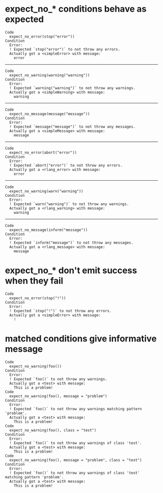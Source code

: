 # expect_no_* conditions behave as expected

    Code
      expect_no_error(stop("error"))
    Condition
      Error:
      ! Expected `stop("error")` to not throw any errors.
      Actually got a <simpleError> with message:
        error

---

    Code
      expect_no_warning(warning("warning"))
    Condition
      Error:
      ! Expected `warning("warning")` to not throw any warnings.
      Actually got a <simpleWarning> with message:
        warning

---

    Code
      expect_no_message(message("message"))
    Condition
      Error:
      ! Expected `message("message")` to not throw any messages.
      Actually got a <simpleMessage> with message:
        message
        

---

    Code
      expect_no_error(abort("error"))
    Condition
      Error:
      ! Expected `abort("error")` to not throw any errors.
      Actually got a <rlang_error> with message:
        error

---

    Code
      expect_no_warning(warn("warning"))
    Condition
      Error:
      ! Expected `warn("warning")` to not throw any warnings.
      Actually got a <rlang_warning> with message:
        warning

---

    Code
      expect_no_message(inform("message"))
    Condition
      Error:
      ! Expected `inform("message")` to not throw any messages.
      Actually got a <rlang_message> with message:
        message

# expect_no_* don't emit success when they fail

    Code
      expect_no_error(stop("!"))
    Condition
      Error:
      ! Expected `stop("!")` to not throw any errors.
      Actually got a <simpleError> with message:
        !

# matched conditions give informative message

    Code
      expect_no_warning(foo())
    Condition
      Error:
      ! Expected `foo()` to not throw any warnings.
      Actually got a <test> with message:
        This is a problem!
    Code
      expect_no_warning(foo(), message = "problem")
    Condition
      Error:
      ! Expected `foo()` to not throw any warnings matching pattern 'problem'.
      Actually got a <test> with message:
        This is a problem!
    Code
      expect_no_warning(foo(), class = "test")
    Condition
      Error:
      ! Expected `foo()` to not throw any warnings of class 'test'.
      Actually got a <test> with message:
        This is a problem!
    Code
      expect_no_warning(foo(), message = "problem", class = "test")
    Condition
      Error:
      ! Expected `foo()` to not throw any warnings of class 'test' matching pattern 'problem'.
      Actually got a <test> with message:
        This is a problem!

